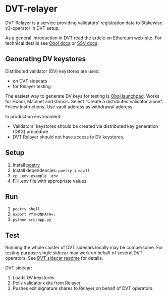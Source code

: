 # DVT-relayer

DVT Relayer is a service providing validators' registration data to Stakewise v3-operator
in DVT setup.

As a general introduction in DVT read [the article](https://ethereum.org/en/staking/dvt/) on Ethereum web-site.
For technical details see [Obol docs](https://docs.obol.org/) or [SSV docs](https://docs.ssv.network/).

## Generating DV keystores

Distributed validator (DV) keystores are used:

* on DVT sidecars
* for Relayer testing

The easiest way to generate DV keys for testing is [Obol launchpad](https://hoodi.launchpad.obol.org/).
Works for Hoodi, Mainnet and Gnosis.
Select "Create a distributed validator alone". Follow instructions. Use vault address as withdrawal address.

In production environment:

* Validators' keystores should be created via distributed key generation (DKG) procedure
* DVT Relayer should not have access to DV keystores.

## Setup

1. Install [poetry](https://python-poetry.org/)
2. Install dependencies: `poetry install`
3. `cp .env.example .env`
4. Fill .env file with appropriate values

## Run

1. `poetry shell`
2. `export PYTHONPATH=.`
3. `python src/app.py`

## Test

Running the whole cluster of DVT sidecars locally may be cumbersome.
For testing purpose single sidecar may work on behalf of several DVT operators.
See [DVT sidecar readme](https://github.com/stakewise/dvt-operator-sidecar/blob/main/README.md) for details.

DVT sidecar:

1. Loads DV keystores
2. Polls validator exits from Relayer
3. Pushes exit signature shares to Relayer on behalf of DVT operators.
